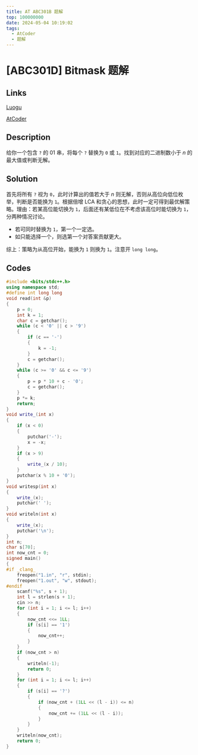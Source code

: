 ```yaml
---
title: AT ABC301B 题解
top: 100000000
date: 2024-05-04 10:19:02
tags:
  - AtCoder
  - 题解
---
```

<!---->
<!--more-->

# [ABC301D] Bitmask 题解

## Links

[Luogu](https://www.luogu.com.cn/problem/AT_abc301_d)

[AtCoder](https://atcoder.jp/contests/abc301/tasks/abc301_d)

## Description

给你一个包含 `?` 的 01 串，将每个 `?` 替换为 `0` 或 `1`。找到对应的二进制数小于 $n$ 的最大值或判断无解。

## Solution

首先将所有 `?` 视为 `0`，此时计算出的值若大于 $n$ 则无解，否则从高位向低位枚举，判断是否能换为 `1`。根据倍增 LCA 和贪心的思想，此时一定可得到最优解策略。理由：若某高位能切换为 `1`，后面还有某低位在不考虑该高位时能切换为 `1`，分两种情况讨论。

- 若可同时替换为 `1`，第一个一定选。
- 如只能选择一个，则选第一个对答案贡献更大。

综上：策略为从高位开始，能换为 `1` 则换为 `1`。注意开 `long long`。

## Codes

```cpp
#include <bits/stdc++.h>
using namespace std;
#define int long long
void read(int &p)
{
    p = 0;
    int k = 1;
    char c = getchar();
    while (c < '0' || c > '9')
    {
        if (c == '-')
        {
            k = -1;
        }
        c = getchar();
    }
    while (c >= '0' && c <= '9')
    {
        p = p * 10 + c - '0';
        c = getchar();
    }
    p *= k;
    return;
}
void write_(int x)
{
    if (x < 0)
    {
        putchar('-');
        x = -x;
    }
    if (x > 9)
    {
        write_(x / 10);
    }
    putchar(x % 10 + '0');
}
void writesp(int x)
{
    write_(x);
    putchar(' ');
}
void writeln(int x)
{
    write_(x);
    putchar('\n');
}
int n;
char s[70];
int now_cnt = 0;
signed main()
{
#if _clang_
    freopen("1.in", "r", stdin);
    freopen("1.out", "w", stdout);
#endif
    scanf("%s", s + 1);
    int l = strlen(s + 1);
    cin >> n;
    for (int i = 1; i <= l; i++)
    {
        now_cnt <<= 1LL;
        if (s[i] == '1')
        {
            now_cnt++;
        }
    }
    if (now_cnt > n)
    {
        writeln(-1);
        return 0;
    }
    for (int i = 1; i <= l; i++)
    {
        if (s[i] == '?')
        {
            if (now_cnt + (1LL << (l - i)) <= n)
            {
                now_cnt += (1LL << (l - i));
            }
        }
    }
    writeln(now_cnt);
    return 0;
}
```
